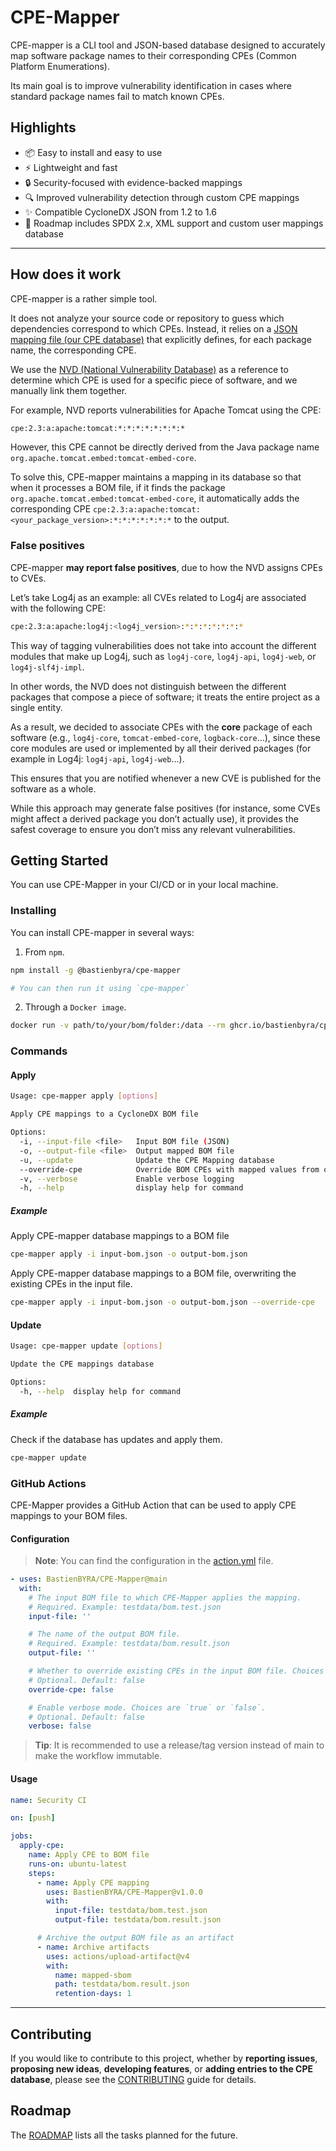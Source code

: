 # CPE-Mapper
CPE-mapper is a CLI tool and JSON-based database designed to accurately map software package names to their corresponding CPEs (Common Platform Enumerations). 

Its main goal is to improve vulnerability identification in cases where standard package names fail to match known CPEs.

## Highlights
- 📦 Easy to install and easy to use
- ⚡ Lightweight and fast
- 🔒 Security-focused with evidence-backed mappings
- 🔍 Improved vulnerability detection through custom CPE mappings
- ✨ Compatible CycloneDX JSON from 1.2 to 1.6
- 🧩 Roadmap includes SPDX 2.x, XML support and custom user mappings database

---

## How does it work
CPE-mapper is a rather simple tool.

It does not analyze your source code or repository to guess which dependencies correspond to which CPEs. Instead, it relies on a [JSON mapping file (our CPE database)](./data/cpe-mapper.json) that explicitly defines, for each package name, the corresponding CPE.

We use the [NVD (National Vulnerability Database)](https://nvd.nist.gov/) as a reference to determine which CPE is used for a specific piece of software, and we manually link them together.

For example, NVD reports vulnerabilities for Apache Tomcat using the CPE:
```bash
cpe:2.3:a:apache:tomcat:*:*:*:*:*:*:*:*
```

However, this CPE cannot be directly derived from the Java package name `org.apache.tomcat.embed:tomcat-embed-core`.

To solve this, CPE-mapper maintains a mapping in its database so that when it processes a BOM file, if it finds the package `org.apache.tomcat.embed:tomcat-embed-core`, it automatically adds the corresponding CPE `cpe:2.3:a:apache:tomcat:<your_package_version>:*:*:*:*:*:*:*` to the output.

### False positives
CPE-mapper **may report false positives**, due to how the NVD assigns CPEs to CVEs.

Let’s take Log4j as an example: all CVEs related to Log4j are associated with the following CPE:
```bash
cpe:2.3:a:apache:log4j:<log4j_version>:*:*:*:*:*:*:*
```

This way of tagging vulnerabilities does not take into account the different modules that make up Log4j, such as `log4j-core`, `log4j-api`, `log4j-web`, or `log4j-slf4j-impl`.

In other words, the NVD does not distinguish between the different packages that compose a piece of software; it treats the entire project as a single entity.

As a result, we decided to associate CPEs with the **core** package of each software (e.g., `log4j-core`, `tomcat-embed-core`, `logback-core`...), since these core modules are used or implemented by all their derived packages (for example in Log4j: `log4j-api`, `log4j-web`...).

This ensures that you are notified whenever a new CVE is published for the software as a whole.

While this approach may generate false positives (for instance, some CVEs might affect a derived package you don’t actually use), it provides the safest coverage to ensure you don’t miss any relevant vulnerabilities.

## Getting Started
You can use CPE-Mapper in your CI/CD or in your local machine.

### Installing
You can install CPE-mapper in several ways:

1. From `npm`.
```bash
npm install -g @bastienbyra/cpe-mapper

# You can then run it using `cpe-mapper`
```

2. Through a `Docker image`.
```bash
docker run -v path/to/your/bom/folder:/data --rm ghcr.io/bastienbyra/cpe-mapper:latest apply -i /data/bom.json -o /data/mapped_bom.json
```

### Commands

#### Apply
```bash
Usage: cpe-mapper apply [options]

Apply CPE mappings to a CycloneDX BOM file

Options:
  -i, --input-file <file>   Input BOM file (JSON)
  -o, --output-file <file>  Output mapped BOM file
  -u, --update              Update the CPE Mapping database
  --override-cpe            Override BOM CPEs with mapped values from our database
  -v, --verbose             Enable verbose logging
  -h, --help                display help for command
```
##### Example
Apply CPE-mapper database mappings to a BOM file
```bash
cpe-mapper apply -i input-bom.json -o output-bom.json
```

Apply CPE-mapper database mappings to a BOM file, overwriting the existing CPEs in the input file.
```bash
cpe-mapper apply -i input-bom.json -o output-bom.json --override-cpe
```

#### Update
```bash
Usage: cpe-mapper update [options]

Update the CPE mappings database

Options:
  -h, --help  display help for command
```

##### Example
Check if the database has updates and apply them.
```bash
cpe-mapper update
```

### GitHub Actions
CPE-Mapper provides a GitHub Action that can be used to apply CPE mappings to your BOM files.

#### Configuration
> **Note**: You can find the configuration in the [action.yml](./action.yml) file.

```yaml
- uses: BastienBYRA/CPE-Mapper@main
  with:
    # The input BOM file to which CPE-Mapper applies the mapping.
    # Required. Example: testdata/bom.test.json
    input-file: ''

    # The name of the output BOM file.
    # Required. Example: testdata/bom.result.json
    output-file: ''

    # Whether to override existing CPEs in the input BOM file. Choices are `true` or `false`.
    # Optional. Default: false
    override-cpe: false

    # Enable verbose mode. Choices are `true` or `false`.
    # Optional. Default: false
    verbose: false
```
> **Tip**: It is recommended to use a release/tag version instead of main to make the workflow immutable.

#### Usage
```yaml
name: Security CI

on: [push]

jobs:
  apply-cpe:
    name: Apply CPE to BOM file
    runs-on: ubuntu-latest
    steps:
      - name: Apply CPE mapping
        uses: BastienBYRA/CPE-Mapper@v1.0.0
        with:
          input-file: testdata/bom.test.json
          output-file: testdata/bom.result.json

      # Archive the output BOM file as an artifact
      - name: Archive artifacts
        uses: actions/upload-artifact@v4
        with:
          name: mapped-sbom
          path: testdata/bom.result.json
          retention-days: 1
```
---

## Contributing
If you would like to contribute to this project, whether by **reporting issues**, **proposing new ideas**, **developing features**, or **adding entries to the CPE database**, please see the [CONTRIBUTING](./CONTRIBUTING.md) guide for details.

## Roadmap
The [ROADMAP](./ROADMAP.md) lists all the tasks planned for the future.